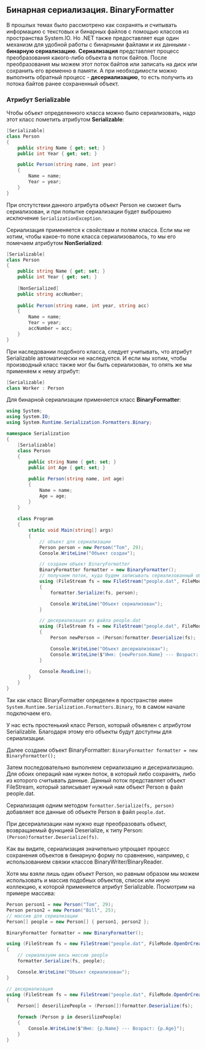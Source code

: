 ## Бинарная сериализация. BinaryFormatter

В прошлых темах было рассмотрено как сохранять и считывать информацию с текстовых и бинарных файлов с помощью классов из пространства 
System.IO. Но .NET также предоставляет еще один механизм для удобной работы с бинарными файлами и их данными - **бинарную сериализацию**. 
**Сериализация** представляет процесс преобразования какого-либо объекта в поток байтов. 
После преобразования мы можем этот поток байтов или записать на диск или сохранить его временно в памяти. А при необходимости можно выполнить 
обратный процесс - **десериализацию**, то есть получить из потока байтов ранее сохраненный объект.

### Атрибут Serializable

Чтобы объект определенного класса  можно было сериализовать, надо этот класс пометить атрибутом **Serializable**:

```cs
[Serializable]
class Person
{
    public string Name { get; set; }
    public int Year { get; set; }

    public Person(string name, int year)
    {
        Name = name;
        Year = year;
    }
}
```

При отстутствии данного атрибута объект Person не сможет быть сериализован, и при попытке сериализации будет выброшено исключение 
`SerializationException`.

Сериализация применяется к свойствам и полям класса. Если мы не хотим, чтобы какое-то поле класса сериализовалось, то мы его помечаем атрибутом **NonSerialized**:

```cs
[Serializable]
class Person
{
    public string Name { get; set; }
    public int Year { get; set; }
    
    [NonSerialized]
    public string accNumber;
    
    public Person(string name, int year, string acc)
    {
        Name = name;
        Year = year;
        accNumber = acc;
    }
}
```

При наследовании подобного класса, следует учитывать, что атрибут Serializable автоматически не наследуется. И если мы хотим, чтобы производный 
класс также мог бы быть сериализован, то опять же мы применяем к нему атрибут:

```cs
[Serializable]
class Worker : Person
```

Для бинарной сериализации применяется класс **BinaryFormatter**:

```cs
using System;
using System.IO;
using System.Runtime.Serialization.Formatters.Binary;

namespace Serialization
{
    [Serializable]
    class Person
    {
        public string Name { get; set; }
        public int Age { get; set; }

        public Person(string name, int age)
        {
            Name = name;
            Age = age;
        }
    }
    
    class Program
    {
        static void Main(string[] args)
        {
            // объект для сериализации
            Person person = new Person("Tom", 29);
            Console.WriteLine("Объект создан");

            // создаем объект BinaryFormatter
            BinaryFormatter formatter = new BinaryFormatter();
            // получаем поток, куда будем записывать сериализованный объект
            using (FileStream fs = new FileStream("people.dat", FileMode.OpenOrCreate))
            {
                formatter.Serialize(fs, person);

                Console.WriteLine("Объект сериализован");
            }

            // десериализация из файла people.dat
            using (FileStream fs = new FileStream("people.dat", FileMode.OpenOrCreate))
            {
                Person newPerson = (Person)formatter.Deserialize(fs);

                Console.WriteLine("Объект десериализован");
                Console.WriteLine($"Имя: {newPerson.Name} --- Возраст: {newPerson.Age}");
            }

            Console.ReadLine();
        }
    }
}
```

Так как класс BinaryFormatter определен в пространстве имен `System.Runtime.Serialization.Formatters.Binary`, то в самом 
начале подключаем его.

У нас есть простенький класс Person, который объявлен с атрибутом Serializable. Благодаря этому его объекты будут доступны для сериализации.

Далее создаем объект BinaryFormatter: `BinaryFormatter formatter = new BinaryFormatter();`

Затем последовательно выполняем сериализацию и десериализацию. Для обоих операций нам нужен поток, в который либо сохранять, либо из которого 
считывать данные. Данный поток представляет объект FileStream, который записывает нужный нам объект Person в файл people.dat.

Сериализация одним методом `formatter.Serialize(fs, person)` добавляет все данные об объекте Person в файл `people.dat`. 

При десериализации нам нужно еще преобразовать объект, возвращаемый функцией Deserialize, к типу Person: 
`(Person)formatter.Deserialize(fs)`.

Как вы видите, сериализация значительно упрощает процесс сохранения объектов в бинарную форму по сравнению, например, с использованием 
связки классов BinaryWriter/BinaryReader.

Хотя мы взяли лишь один объект Person, но равным образом мы можем использовать и массив подобных объектов, список или иную коллекцию, к 
которой применяется атрибут Serializable. Посмотрим на примере массива:

```cs
Person person1 = new Person("Tom", 29);
Person person2 = new Person("Bill", 25);
// массив для сериализации
Person[] people = new Person[] { person1, person2 };

BinaryFormatter formatter = new BinaryFormatter();

using (FileStream fs = new FileStream("people.dat", FileMode.OpenOrCreate))
{
    // сериализуем весь массив people
    formatter.Serialize(fs, people);

    Console.WriteLine("Объект сериализован");
}

// десериализация
using (FileStream fs = new FileStream("people.dat", FileMode.OpenOrCreate))
{
    Person[] deserilizePeople = (Person[])formatter.Deserialize(fs);

    foreach (Person p in deserilizePeople)
    {
        Console.WriteLine($"Имя: {p.Name} --- Возраст: {p.Age}");
    }
}
```

